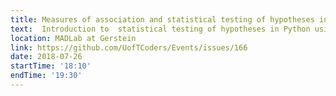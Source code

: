 ```yaml
---
title: Measures of association and statistical testing of hypotheses in Python
text:  Introduction to  statistical testing of hypotheses in Python using SciPy
location: MADLab at Gerstein
link: https://github.com/UofTCoders/Events/issues/166
date: 2018-07-26
startTime: '18:10'
endTime: '19:30'
---
```

